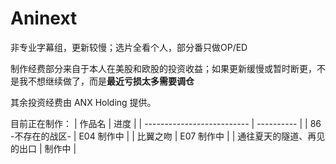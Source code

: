 # Aninext

非专业字幕组，更新较慢；选片全看个人，部分番只做OP/ED

制作经费部分来自于本人在美股和欧股的投资收益；如果更新缓慢或暂时断更，不是我不想继续做了，而是<b>最近亏损太多需要调仓</b>

其余投资经费由 ANX Holding 提供。

目前正在制作：
| 作品名                     | 进度       |
| -------------------------- | ---------- |
| 86 -不存在的战区-          | E04 制作中 |
| 比翼之吻                   | E07 制作中 |
| 通往夏天的隧道、再见的出口 | 制作中     |